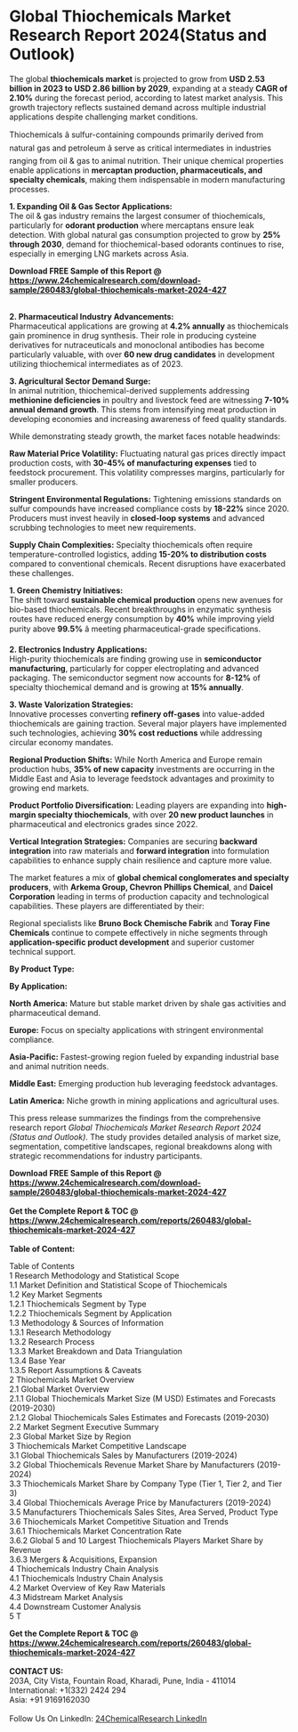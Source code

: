 <h1>Global Thiochemicals Market Research Report 2024(Status and Outlook)</h1><p>The global <strong>thiochemicals market</strong> is projected to grow from <strong>USD 2.53 billion in 2023 to USD 2.86 billion by 2029</strong>, expanding at a steady <strong>CAGR of 2.10%</strong> during the forecast period, according to latest market analysis. This growth trajectory reflects sustained demand across multiple industrial applications despite challenging market conditions.</p><p>Thiochemicals â sulfur-containing compounds primarily derived from natural gas and petroleum â serve as critical intermediates in industries ranging from oil &amp; gas to animal nutrition. Their unique chemical properties enable applications in <strong>mercaptan production, pharmaceuticals, and specialty chemicals</strong>, making them indispensable in modern manufacturing processes.</p><p><strong>1. Expanding Oil &amp; Gas Sector Applications:</strong><br>
The oil &amp; gas industry remains the largest consumer of thiochemicals, particularly for <strong>odorant production</strong> where mercaptans ensure leak detection. With global natural gas consumption projected to grow by <strong>25% through 2030</strong>, demand for thiochemical-based odorants continues to rise, especially in emerging LNG markets across Asia.</p><div><b>Download FREE Sample of this Report @ 
            <a href="https://www.24chemicalresearch.com/download-sample/260483/global-thiochemicals-market-2024-427">
            https://www.24chemicalresearch.com/download-sample/260483/global-thiochemicals-market-2024-427</a></b></div><br><p><strong>2. Pharmaceutical Industry Advancements:</strong><br>
Pharmaceutical applications are growing at <strong>4.2% annually</strong> as thiochemicals gain prominence in drug synthesis. Their role in producing cysteine derivatives for nutraceuticals and monoclonal antibodies has become particularly valuable, with over <strong>60 new drug candidates</strong> in development utilizing thiochemical intermediates as of 2023.</p><p><strong>3. Agricultural Sector Demand Surge:</strong><br>
In animal nutrition, thiochemical-derived supplements addressing <strong>methionine deficiencies</strong> in poultry and livestock feed are witnessing <strong>7-10% annual demand growth</strong>. This stems from intensifying meat production in developing economies and increasing awareness of feed quality standards.</p><p>While demonstrating steady growth, the market faces notable headwinds:</p><p><strong>Raw Material Price Volatility:</strong> Fluctuating natural gas prices directly impact production costs, with <strong>30-45% of manufacturing expenses</strong> tied to feedstock procurement. This volatility compresses margins, particularly for smaller producers.</p><p><strong>Stringent Environmental Regulations:</strong> Tightening emissions standards on sulfur compounds have increased compliance costs by <strong>18-22%</strong> since 2020. Producers must invest heavily in <strong>closed-loop systems</strong> and advanced scrubbing technologies to meet new requirements.</p><p><strong>Supply Chain Complexities:</strong> Specialty thiochemicals often require temperature-controlled logistics, adding <strong>15-20% to distribution costs</strong> compared to conventional chemicals. Recent disruptions have exacerbated these challenges.</p><p><strong>1. Green Chemistry Initiatives:</strong><br>
The shift toward <strong>sustainable chemical production</strong> opens new avenues for bio-based thiochemicals. Recent breakthroughs in enzymatic synthesis routes have reduced energy consumption by <strong>40%</strong> while improving yield purity above <strong>99.5%</strong> â meeting pharmaceutical-grade specifications.</p><p><strong>2. Electronics Industry Applications:</strong><br>
High-purity thiochemicals are finding growing use in <strong>semiconductor manufacturing</strong>, particularly for copper electroplating and advanced packaging. The semiconductor segment now accounts for <strong>8-12%</strong> of specialty thiochemical demand and is growing at <strong>15% annually</strong>.</p><p><strong>3. Waste Valorization Strategies:</strong><br>
Innovative processes converting <strong>refinery off-gases</strong> into value-added thiochemicals are gaining traction. Several major players have implemented such technologies, achieving <strong>30% cost reductions</strong> while addressing circular economy mandates.</p><p><strong>Regional Production Shifts:</strong> While North America and Europe remain production hubs, <strong>35% of new capacity</strong> investments are occurring in the Middle East and Asia to leverage feedstock advantages and proximity to growing end markets.</p><p><strong>Product Portfolio Diversification:</strong> Leading players are expanding into <strong>high-margin specialty thiochemicals</strong>, with over <strong>20 new product launches</strong> in pharmaceutical and electronics grades since 2022.</p><p><strong>Vertical Integration Strategies:</strong> Companies are securing <strong>backward integration</strong> into raw materials and <strong>forward integration</strong> into formulation capabilities to enhance supply chain resilience and capture more value.</p><p>The market features a mix of <strong>global chemical conglomerates and specialty producers</strong>, with <strong>Arkema Group, Chevron Phillips Chemical</strong>, and <strong>Daicel Corporation</strong> leading in terms of production capacity and technological capabilities. These players are differentiated by their:</p><p>Regional specialists like <strong>Bruno Bock Chemische Fabrik</strong> and <strong>Toray Fine Chemicals</strong> continue to compete effectively in niche segments through <strong>application-specific product development</strong> and superior customer technical support.</p><p><strong>By Product Type:</strong></p><p><strong>By Application:</strong></p><p><strong>North America:</strong> Mature but stable market driven by shale gas activities and pharmaceutical demand.</p><p><strong>Europe:</strong> Focus on specialty applications with stringent environmental compliance.</p><p><strong>Asia-Pacific:</strong> Fastest-growing region fueled by expanding industrial base and animal nutrition needs.</p><p><strong>Middle East:</strong> Emerging production hub leveraging feedstock advantages.</p><p><strong>Latin America:</strong> Niche growth in mining applications and agricultural uses.</p><p>This press release summarizes the findings from the comprehensive research report <em>Global Thiochemicals Market Research Report 2024 (Status and Outlook)</em>. The study provides detailed analysis of market size, segmentation, competitive landscapes, regional breakdowns along with strategic recommendations for industry participants.</p><div><b>Download FREE Sample of this Report @ 
            <a href="https://www.24chemicalresearch.com/download-sample/260483/global-thiochemicals-market-2024-427">
            https://www.24chemicalresearch.com/download-sample/260483/global-thiochemicals-market-2024-427</a></b></div><br><div><b>Get the Complete Report & TOC @ 
            <a href="https://www.24chemicalresearch.com/reports/260483/global-thiochemicals-market-2024-427">
            https://www.24chemicalresearch.com/reports/260483/global-thiochemicals-market-2024-427</a></b></div><br>
            <b>Table of Content:</b><p>Table of Contents<br />
1 Research Methodology and Statistical Scope<br />
1.1 Market Definition and Statistical Scope of Thiochemicals<br />
1.2 Key Market Segments<br />
1.2.1 Thiochemicals Segment by Type<br />
1.2.2 Thiochemicals Segment by Application<br />
1.3 Methodology & Sources of Information<br />
1.3.1 Research Methodology<br />
1.3.2 Research Process<br />
1.3.3 Market Breakdown and Data Triangulation<br />
1.3.4 Base Year<br />
1.3.5 Report Assumptions & Caveats<br />
2 Thiochemicals Market Overview<br />
2.1 Global Market Overview<br />
2.1.1 Global Thiochemicals Market Size (M USD) Estimates and Forecasts (2019-2030)<br />
2.1.2 Global Thiochemicals Sales Estimates and Forecasts (2019-2030)<br />
2.2 Market Segment Executive Summary<br />
2.3 Global Market Size by Region<br />
3 Thiochemicals Market Competitive Landscape<br />
3.1 Global Thiochemicals Sales by Manufacturers (2019-2024)<br />
3.2 Global Thiochemicals Revenue Market Share by Manufacturers (2019-2024)<br />
3.3 Thiochemicals Market Share by Company Type (Tier 1, Tier 2, and Tier 3)<br />
3.4 Global Thiochemicals Average Price by Manufacturers (2019-2024)<br />
3.5 Manufacturers Thiochemicals Sales Sites, Area Served, Product Type<br />
3.6 Thiochemicals Market Competitive Situation and Trends<br />
3.6.1 Thiochemicals Market Concentration Rate<br />
3.6.2 Global 5 and 10 Largest Thiochemicals Players Market Share by Revenue<br />
3.6.3 Mergers & Acquisitions, Expansion<br />
4 Thiochemicals Industry Chain Analysis<br />
4.1 Thiochemicals Industry Chain Analysis<br />
4.2 Market Overview of Key Raw Materials<br />
4.3 Midstream Market Analysis<br />
4.4 Downstream Customer Analysis<br />
5 T</p><div><b>Get the Complete Report & TOC @ 
            <a href="https://www.24chemicalresearch.com/reports/260483/global-thiochemicals-market-2024-427">
            https://www.24chemicalresearch.com/reports/260483/global-thiochemicals-market-2024-427</a></b></div><br><b>CONTACT US:</b><br>
            203A, City Vista, Fountain Road, Kharadi, Pune, India - 411014<br>
            International: +1(332) 2424 294<br>
            Asia: +91 9169162030 <br><br>
            Follow Us On LinkedIn: <a href="https://www.linkedin.com/company/24chemicalresearch/">24ChemicalResearch LinkedIn</a>